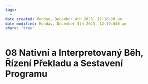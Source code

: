 ```yaml
---
tags:
  - 
date created: Monday, December 4th 2023, 12:18:20 am
date modified: Monday, December 4th 2023, 12:19:040 am
share: "true"
---
```


# 08 Nativní a Interpretovaný Běh, Řízení Překladu a Sestavení Programu